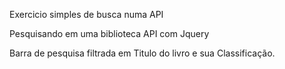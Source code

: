 Exercicio simples de busca numa API

Pesquisando em uma biblioteca API com Jquery

Barra de pesquisa filtrada em Titulo do livro e sua Classificação.
